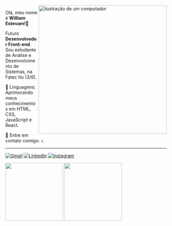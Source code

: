 <img src="https://raw.githubusercontent.com/MicaelliMedeiros/micaellimedeiros/master/image/computer-illustration.png" alt="ilustração de um computador" min-width="400px" max-width="400px" width="400px" align="right">

Olá, meu nome é <strong>William Estevam!🫡</strong>

<p align="left"> 
  Futuro <strong>Desenvolvedor Front-end</strong>.<br>
  Sou estudante de Análise e Desenvolvimento de Sistemas, na Fatec Itu (3/6).
</p>

<p align="left">
  💼 Linguagens: Aprimorando meus conhecimentos em HTML, CSS, JavaScript e React.
</p>

<p align="left">
 📩 Entre em contato comigo: ⤵️
</p>

---

<p align="left">
  <a href="#" title="Gmail">
  <img src="https://img.shields.io/badge/-Gmail-FF0000?style=flat-square&labelColor=FF0000&logo=gmail&logoColor=white&link=mailto:estevamwilliam16@gmail.com" alt="Gmail"/></a>
  <a href="#" title="LinkedIn">
  <img src="https://img.shields.io/badge/-Linkedin-0e76a8?style=flat-square&logo=Linkedin&logoColor=white&link=https://www.linkedin.com/in/estevamwiu/" target="_blank" alt="LinkedIn"/></a>
  <a href="#" title="Instagram">
  <img src="https://img.shields.io/badge/-Instagram-DF0174?style=flat-square&labelColor=DF0174&logo=instagram&logoColor=white&link=https://www.instagram.com/estevamwiu/https://www.instagram.com/estevamwiu/" alt="Instagram"/></a>
</p>

  <div>
  <img height="180em" src="https://github-readme-stats.vercel.app/api?username=estevamwiu&theme=default&show_icons=true"/>
  <img height="180em" src="https://github-readme-stats.vercel.app/api/top-langs/?username=estevamwiu&layout=compact"/>
  </div>
